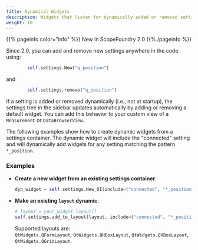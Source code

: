 ```yaml
---
title: Dynamical Widgets
description: Widgets that listen for dynamically added or removed settings.
weight: 10
---
```


{{% pageinfo color="info" %}}
New in ScopeFoundry 2.0
{{% /pageinfo %}}

Since 2.0, you can add and remove new settings anywhere in the code using:

```python
        self.settings.New("q_position")
```

and 

```python
        self.settings.remove("q_position")
```

If a setting is added or removed dynamically (i.e., not at startup), the settings tree in the sidebar updates automatically by adding or removing a default widget. You can add this behavior to your custom view of a `Measurement` or `DataBrowserView`.

The following examples show how to create dynamic widgets from a settings container. The dynamic widget will include the "connected" setting and will dynamically add widgets for any setting matching the pattern `*_position`.

### Examples

- **Create a new widget from an existing settings container**:
  ```python
  dyn_widget = self.settings.New_UI(include=("connected", "*_position"))
  ```

- **Make an existing `layout` dynamic**:
  
  ```python
  # layout = your_widget.layout()
  self.settings.add_to_layout(layout, include=("connected", "*_position"))
  ```

  Supported layouts are:  
  `QtWidgets.QFormLayout`, `QtWidgets.QHBoxLayout`, `QtWidgets.QVBoxLayout`,         `QtWidgets.QGridLayout`.

